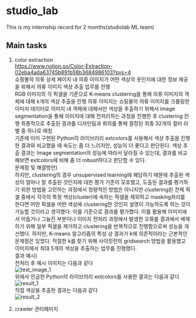 # studio_lab
This is my internship record for 2 months(studiolab ML team)

## Main tasks
1. color extraction  
<https://www.notion.so/Color-Extraction-02eba4ada63745b891b58b3684986103?pvs=4>  
쇼핑몰의 의류 상세 페이지 내 의류 이미지가 어떤 색상의 옷인지에 대한 정보 제공을 위해서 의류 이미지 색상 추출 업무를 진행  
RGB 이미지의 각 픽셀을 기준으로 K-means clustering을 통해 의류 이미지의 객체에 대해 k개의 색상 추출을 진행 
의류 이미지는 쇼핑몰의 의류 이미지를 크롤링한 이미지 데이터로 이미지 내 객체에 대해서만 색상을 추출하기 위해서 image segmentation을 통해 이미지에 대해 전처리하는 과정을 진행한 후 clustering 진행
최종적으로 추출된 결과를 디자인팀과 회의를 통해 결정된 최종 32개의 컬러 라벨 중 하나로 매칭    
기존에 이미 구현된 Python의 라이브러리 extcolors를 사용해서 색상 추출을 진행한 결과와 비교했을 때 속도는 좀 더 느리지만, 성능이 더 좋다고 판단된다. 색상 추출 결과는 Image segmentation의 성능에 따라서 달라질 수 있는데, 결과를 비교해보면 extcolors에 비해 좀 더 robust하다고 판단할 수 있다.  
문제점 및 해결방안)  
하지만, clustering의 경우 unsupervised learning에 해당하기 때문에 추출된 색상이 얼마나 잘 추출된 것인지에 대한 평가 기준이 모호했고, 도출된 결과를 평가하기 위한 방법을 고민하는 과정에서 정량적인 방법은 아니지만 clustering된 전체 픽셀 중에서 각각의 특정 색상(cluster)에 속하는 픽셀을 제외하고 masking처리를 한다면 어떤 픽셀을 어떤 색상에 clustering한 것인지 설명이 가능하도록 하는 것이 가능할 것이라고 생각했다. 이를 기준으로 결과를 평가했다. 이를 활용해 이미지에서 어둡거나 그늘진 부분이나 이미지 전처리 과정에서 발생한 오류를 결과에서 배제하기 위해 일부 픽셀을 제거하고 clustering을 반복적으로 진행함으로써 성능을 개선했다. 하지만, K-means 알고리즘의 특성 상 결과가 k에 의존적이라는 근본적인 문제점은 있었다. 적절한 k를 찾기 위해 사이킷런의 gridsearch 방법을 활용했고 이미지에서 최대 5개의 색상을 추출하는 업무를 진행했다.  
결과 예시)  
전처리 후 예시 이미지는 다음과 같다  
![test_image_1](https://user-images.githubusercontent.com/96854885/223710985-8f586d8b-7e28-473e-9ef0-2f4b4dd6cdf8.png)  
위에서 언급한 Python의 라이브러리 extcolors를 사용한 결과는 다음과 같다  
![result_1](https://user-images.githubusercontent.com/96854885/223711127-4916273d-2b1d-4b98-a855-bb1f6d7be1b2.png)  
직접 색상을 추출한 결과는 다음과 같다  
![result_2](https://user-images.githubusercontent.com/96854885/223711811-a1c268ca-8eb1-4110-8499-391a830ac981.png)  

2. crawler 관리페이지 
